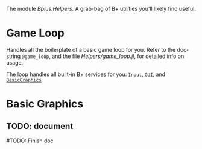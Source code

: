 The module *Bplus.Helpers*. A grab-bag of B+ utilities you'll likely find useful.

# Game Loop

Handles all the boilerplate of a basic game loop for you. Refer to the doc-string `@game_loop`, and the file *Helpers/game_loop.jl*, for detailed info on usage.

The loop handles all built-in B+ services for you: [`Input`](Input.md), [`GUI`](GUI.md), and [`BasicGraphics`](Helpers.md#Basic-Graphics)

# Basic Graphics

## TODO: document

#TODO: Finish doc